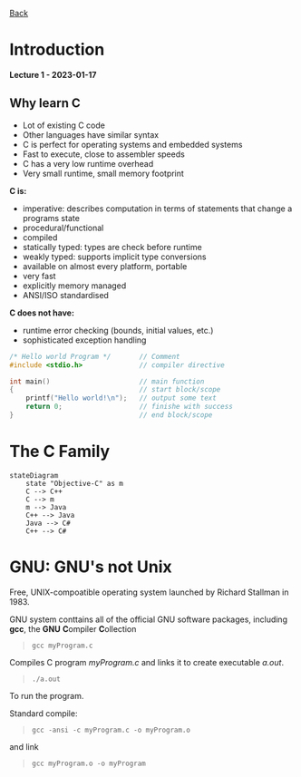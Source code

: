 [Back](./readme.md)
# Introduction
**Lecture 1 - 2023-01-17**

## Why learn C
- Lot of existing C code
- Other languages have similar syntax
- C is perfect for operating systems and embedded systems
- Fast to execute, close to assembler speeds
- C has a very low runtime overhead
- Very small runtime, small memory footprint

**C is:**
- imperative: describes computation in terms of statements that change a programs state
- procedural/functional
- compiled
- statically typed: types are check before runtime
- weakly typed: supports implicit type conversions
- available on almost every platform, portable
- very fast
- explicitly memory managed
- ANSI/ISO standardised

**C does not have:**
- runtime error checking (bounds, initial values, etc.)
- sophisticated exception handling

```c
/* Hello world Program */       // Comment
#include <stdio.h>              // compiler directive

int main()                      // main function
{                               // start block/scope
    printf("Hello world!\n");   // output some text
    return 0;                   // finishe with success
}                               // end block/scope
```

# The C Family
```mermaid
stateDiagram
    state "Objective-C" as m
    C --> C++
    C --> m
    m --> Java
    C++ --> Java
    Java --> C#
    C++ --> C#

```

# GNU: GNU's not Unix
Free, UNIX-compoatible operating system launched by Richard Stallman in 1983.

GNU system conttains all of the official GNU software packages, including **gcc**, the **GNU** **C**ompiler **C**ollection

> `gcc myProgram.c`

Compiles C program *myProgram.c* and links it to create executable *a.out*.

> `./a.out`

To run the program.

Standard compile:
> `gcc -ansi -c myProgram.c -o myProgram.o`

and link
> `gcc myProgram.o -o myProgram`
